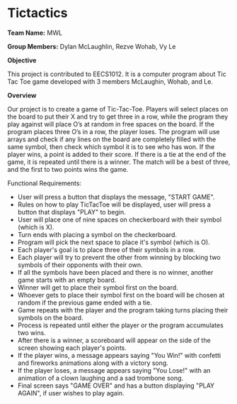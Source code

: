 # Tictactics
**Team Name:** MWL

**Group Members:** Dylan McLaughlin, Rezve Wohab, Vy Le

**Objective**

This project is contributed to EECS1012. It is a computer program about Tic Tac Toe game developed with 3 members McLaughin, Wohab, and Le.

**Overview**

Our project is to create a game of Tic-Tac-Toe. Players will select places on the board to put their X and try to get three in a row, while the program they play against will place O’s at random in free spaces on the board. If the program places three O’s in a row, the player loses. The program will use arrays and check if any lines on the board are completely filled with the same symbol, then check which symbol it is to see who has won. If the player wins, a point is added to their score. If there is a tie at the end of the game, it is repeated until there is a winner. The match will be a best of three, and the first to two points wins the game.


Functional Requirements:
- User will press a button that displays the message, "START GAME".
- Rules on how to play TicTacToe will be displayed, user will press a button that displays "PLAY" to begin.
- User will place one of nine spaces on checkerboard with their symbol (which is X).
- Turn ends with placing a symbol on the checkerboard.
- Program will pick the next space to place it's symbol (which is O).
- Each player's goal is to place three of their symbols in a row.
- Each player will try to prevent the other from winning by blocking two symbols of their opponents with their own.
- If all the symbols have been placed and there is no winner, another game starts with an empty board.
- Winner will get to place their symbol first on the board.
- Whoever gets to place their symbol first on the board will be chosen at random if the previous game ended with a tie.
- Game repeats with the player and the program taking turns placing their symbols on the board.
- Process is repeated until either the player or the program accumulates two wins.
- After there is a winner, a scoreboard will appear on the side of the screen showing each player's points.
- If the player wins, a message appears saying "You Win!" with confetti and fireworks animations along with a victory song.
- If the player loses, a message appears saying "You Lose!" with an animation of a clown laughing and a sad trombone song.
- Final screen says "GAME OVER" and has a button displaying "PLAY AGAIN", if user wishes to play again.
